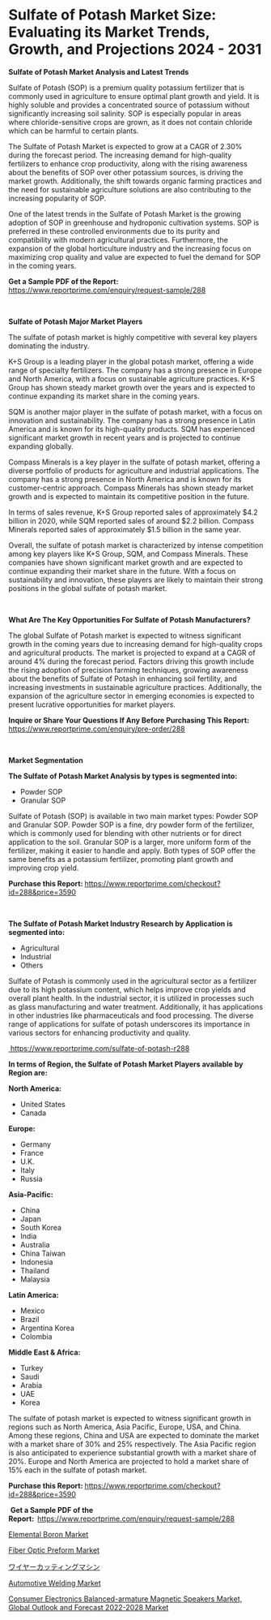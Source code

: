 <p><h1>Sulfate of Potash Market Size: Evaluating its Market Trends, Growth, and Projections 2024 - 2031</h1></p><p><strong>Sulfate of Potash Market Analysis and Latest Trends</strong></p>
<p><p>Sulfate of Potash (SOP) is a premium quality potassium fertilizer that is commonly used in agriculture to ensure optimal plant growth and yield. It is highly soluble and provides a concentrated source of potassium without significantly increasing soil salinity. SOP is especially popular in areas where chloride-sensitive crops are grown, as it does not contain chloride which can be harmful to certain plants.</p><p>The Sulfate of Potash Market is expected to grow at a CAGR of 2.30% during the forecast period. The increasing demand for high-quality fertilizers to enhance crop productivity, along with the rising awareness about the benefits of SOP over other potassium sources, is driving the market growth. Additionally, the shift towards organic farming practices and the need for sustainable agriculture solutions are also contributing to the increasing popularity of SOP.</p><p>One of the latest trends in the Sulfate of Potash Market is the growing adoption of SOP in greenhouse and hydroponic cultivation systems. SOP is preferred in these controlled environments due to its purity and compatibility with modern agricultural practices. Furthermore, the expansion of the global horticulture industry and the increasing focus on maximizing crop quality and value are expected to fuel the demand for SOP in the coming years.</p></p>
<p><strong>Get a Sample PDF of the Report:&nbsp;</strong> <a href="https://www.reportprime.com/enquiry/request-sample/288">https://www.reportprime.com/enquiry/request-sample/288</a></p>
<p>&nbsp;</p>
<p><strong>Sulfate of Potash Major Market Players</strong></p>
<p><p>The sulfate of potash market is highly competitive with several key players dominating the industry. </p><p>K+S Group is a leading player in the global potash market, offering a wide range of specialty fertilizers. The company has a strong presence in Europe and North America, with a focus on sustainable agriculture practices. K+S Group has shown steady market growth over the years and is expected to continue expanding its market share in the coming years.</p><p>SQM is another major player in the sulfate of potash market, with a focus on innovation and sustainability. The company has a strong presence in Latin America and is known for its high-quality products. SQM has experienced significant market growth in recent years and is projected to continue expanding globally.</p><p>Compass Minerals is a key player in the sulfate of potash market, offering a diverse portfolio of products for agriculture and industrial applications. The company has a strong presence in North America and is known for its customer-centric approach. Compass Minerals has shown steady market growth and is expected to maintain its competitive position in the future.</p><p>In terms of sales revenue, K+S Group reported sales of approximately $4.2 billion in 2020, while SQM reported sales of around $2.2 billion. Compass Minerals reported sales of approximately $1.5 billion in the same year.</p><p>Overall, the sulfate of potash market is characterized by intense competition among key players like K+S Group, SQM, and Compass Minerals. These companies have shown significant market growth and are expected to continue expanding their market share in the future. With a focus on sustainability and innovation, these players are likely to maintain their strong positions in the global sulfate of potash market.</p></p>
<p>&nbsp;</p>
<p><strong>What Are The Key Opportunities For Sulfate of Potash Manufacturers?</strong></p>
<p><p>The global Sulfate of Potash market is expected to witness significant growth in the coming years due to increasing demand for high-quality crops and agricultural products. The market is projected to expand at a CAGR of around 4% during the forecast period. Factors driving this growth include the rising adoption of precision farming techniques, growing awareness about the benefits of Sulfate of Potash in enhancing soil fertility, and increasing investments in sustainable agriculture practices. Additionally, the expansion of the agriculture sector in emerging economies is expected to present lucrative opportunities for market players.</p></p>
<p><strong>Inquire or Share Your Questions If Any Before Purchasing This Report:</strong> <a href="https://www.reportprime.com/enquiry/pre-order/288">https://www.reportprime.com/enquiry/pre-order/288</a></p>
<p>&nbsp;</p>
<p><strong>Market Segmentation</strong></p>
<p><strong>The Sulfate of Potash Market Analysis by types is segmented into:</strong></p>
<p><ul><li>Powder SOP</li><li>Granular SOP</li></ul></p>
<p><p>Sulfate of Potash (SOP) is available in two main market types: Powder SOP and Granular SOP. Powder SOP is a fine, dry powder form of the fertilizer, which is commonly used for blending with other nutrients or for direct application to the soil. Granular SOP is a larger, more uniform form of the fertilizer, making it easier to handle and apply. Both types of SOP offer the same benefits as a potassium fertilizer, promoting plant growth and improving crop yield.</p></p>
<p><strong>Purchase this Report:&nbsp;</strong><a href="https://www.reportprime.com/checkout?id=288&price=3590">https://www.reportprime.com/checkout?id=288&price=3590</a></p>
<p>&nbsp;</p>
<p><strong>The Sulfate of Potash Market Industry Research by Application is segmented into:</strong></p>
<p><ul><li>Agricultural</li><li>Industrial</li><li>Others</li></ul></p>
<p><p>Sulfate of Potash is commonly used in the agricultural sector as a fertilizer due to its high potassium content, which helps improve crop yields and overall plant health. In the industrial sector, it is utilized in processes such as glass manufacturing and water treatment. Additionally, it has applications in other industries like pharmaceuticals and food processing. The diverse range of applications for sulfate of potash underscores its importance in various sectors for enhancing productivity and quality.</p></p>
<p><a href="https://www.reportprime.com/sulfate-of-potash-r288">&nbsp;https://www.reportprime.com/sulfate-of-potash-r288</a></p>
<p><strong>In terms of Region, the Sulfate of Potash Market Players available by Region are:</strong></p>
<p>
    <p> <strong> North America: </strong>
        <ul>
            <li>United States</li>
            <li>Canada</li>
        </ul>
        </p> 
    <p> <strong> Europe: </strong>
        <ul>
            <li>Germany</li>
            <li>France</li>
            <li>U.K.</li>
            <li>Italy</li>
            <li>Russia</li>
        </ul>
        </p> 
    <p> <strong> Asia-Pacific: </strong>
        <ul>
            <li>China</li>
            <li>Japan</li>
            <li>South Korea</li>
            <li>India</li>
            <li>Australia</li>
            <li>China Taiwan</li>
            <li>Indonesia</li>
            <li>Thailand</li>
            <li>Malaysia</li>
        </ul>
        </p> 
    <p> <strong> Latin America: </strong>
        <ul>
            <li>Mexico</li>
            <li>Brazil</li>
            <li>Argentina Korea</li>
            <li>Colombia</li>
        </ul>
        </p> 
    <p> <strong> Middle East & Africa: </strong>
        <ul>
            <li>Turkey</li>
            <li>Saudi</li>
            <li>Arabia</li>
            <li>UAE</li>
            <li>Korea</li>
        </ul>
    </p>
    </p>
<p><p>The sulfate of potash market is expected to witness significant growth in regions such as North America, Asia Pacific, Europe, USA, and China. Among these regions, China and USA are expected to dominate the market with a market share of 30% and 25% respectively. The Asia Pacific region is also anticipated to experience substantial growth with a market share of 20%. Europe and North America are projected to hold a market share of 15% each in the sulfate of potash market.</p></p>
<p><strong>Purchase this Report: </strong><a href="https://www.reportprime.com/checkout?id=288&price=3590">https://www.reportprime.com/checkout?id=288&price=3590</a></p>
<p>&nbsp;<strong>Get a Sample PDF of the Report:&nbsp;&nbsp;</strong><a href="https://www.reportprime.com/enquiry/request-sample/288">https://www.reportprime.com/enquiry/request-sample/288</a></p>
<p><strong></strong></p>
<p><p><a href="https://github.com/nicoletavirag/Market-Research-Report-List-4/blob/main/elemental-boron-market.md">Elemental Boron Market</a></p><p><a href="https://github.com/mauripalmi/Market-Research-Report-List-4/blob/main/fiber-optic-preform-market.md">Fiber Optic Preform Market</a></p><p><a href="https://medium.com/@brayanborer2023/%E3%83%AF%E3%82%A4%E3%83%A4%E3%83%BC%E3%82%AB%E3%83%83%E3%83%86%E3%82%A3%E3%83%B3%E3%82%B0%E6%A9%9F%E3%81%AE%E5%B8%82%E5%A0%B4%E8%A6%8F%E6%A8%A1-%E5%B8%82%E5%A0%B4%E3%82%BB%E3%82%B0%E3%83%A1%E3%83%B3%E3%83%86%E3%83%BC%E3%82%B7%E3%83%A7%E3%83%B3-%E5%B8%82%E5%A0%B4%E5%8B%95%E5%90%91-%E6%88%90%E9%95%B7%E5%88%86%E6%9E%90%E4%BA%88%E6%B8%AC2031%E5%B9%B4%E3%81%BE%E3%81%A7-26b962e87c8e">ワイヤーカッティングマシン</a></p><p><a href="https://issuu.com/reportprime-2/docs/automotive-welding-market-size-2030.pptx">Automotive Welding Market</a></p><p><a href="https://medium.com/@mamunislambd984/consumer-electronics-balanced-armature-magnetic-speakers-market-global-outlook-and-forecast-cf425b4a93a1">Consumer Electronics Balanced-armature Magnetic Speakers Market, Global Outlook and Forecast 2022-2028 Market</a></p></p>